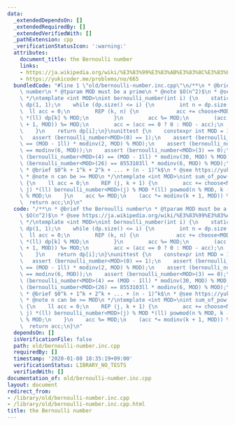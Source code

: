 ```yaml
---
data:
  _extendedDependsOn: []
  _extendedRequiredBy: []
  _extendedVerifiedWith: []
  _pathExtension: cpp
  _verificationStatusIcon: ':warning:'
  attributes:
    document_title: the Bernoulli number
    links:
    - https://ja.wikipedia.org/wiki/%E3%83%99%E3%83%AB%E3%83%8C%E3%83%BC%E3%82%A4%E6%95%B0
    - https://yukicoder.me/problems/no/665
  bundledCode: "#line 1 \"old/bernoulli-number.inc.cpp\"\n/**\n * @brief the Bernoulli\
    \ number\n * @tparam MOD must be a prime\n * @note $O(n^2)$\n * @see https://ja.wikipedia.org/wiki/%E3%83%99%E3%83%AB%E3%83%8C%E3%83%BC%E3%82%A4%E6%95%B0\n\
    \ */\ntemplate <int MOD>\nint bernoulli_number(int i) {\n    static vector<int>\
    \ dp(1, 1);\n    while (dp.size() <= i) {\n        int n = dp.size();\n      \
    \  ll acc = 0;\n        REP (k, n) {\n            acc += choose<MOD>(n + 1, k)\
    \ *(ll) dp[k] % MOD;\n        }\n        acc %= MOD;\n        (acc *= modinv(n\
    \ + 1, MOD)) %= MOD;\n        acc = (acc == 0 ? 0 : MOD - acc);\n        dp.push_back(acc);\n\
    \    }\n    return dp[i];\n}\nunittest {\n    constexpr int MOD = 1e9 + 7;\n \
    \   assert (bernoulli_number<MOD>(0) == 1);\n    assert (bernoulli_number<MOD>(1)\
    \ == (MOD - 1ll) * modinv(2, MOD) % MOD);\n    assert (bernoulli_number<MOD>(2)\
    \ == modinv(6, MOD));\n    assert (bernoulli_number<MOD>(3) == 0);\n    assert\
    \ (bernoulli_number<MOD>(4) == (MOD - 1ll) * modinv(30, MOD) % MOD);\n    assert\
    \ (bernoulli_number<MOD>(26) == 8553103ll * modinv(6, MOD) % MOD);\n}\n\n/**\n\
    \ * @brief $0^k + 1^k + 2^k + ... + (n - 1)^k$\n * @see https://yukicoder.me/problems/no/665\n\
    \ * @note n can be >= MOD\n */\ntemplate <int MOD>\nint sum_of_pow(ll n, int k)\
    \ {\n    ll acc = 0;\n    REP (j, k + 1) {\n        acc += choose<MOD>(k + 1,\
    \ j) *(ll) bernoulli_number<MOD>(j) % MOD *(ll) powmod(n % MOD, k - j + 1, MOD)\
    \ % MOD;\n    }\n    acc %= MOD;\n    (acc *= modinv(k + 1, MOD)) %= MOD;\n  \
    \  return acc;\n}\n"
  code: "/**\n * @brief the Bernoulli number\n * @tparam MOD must be a prime\n * @note\
    \ $O(n^2)$\n * @see https://ja.wikipedia.org/wiki/%E3%83%99%E3%83%AB%E3%83%8C%E3%83%BC%E3%82%A4%E6%95%B0\n\
    \ */\ntemplate <int MOD>\nint bernoulli_number(int i) {\n    static vector<int>\
    \ dp(1, 1);\n    while (dp.size() <= i) {\n        int n = dp.size();\n      \
    \  ll acc = 0;\n        REP (k, n) {\n            acc += choose<MOD>(n + 1, k)\
    \ *(ll) dp[k] % MOD;\n        }\n        acc %= MOD;\n        (acc *= modinv(n\
    \ + 1, MOD)) %= MOD;\n        acc = (acc == 0 ? 0 : MOD - acc);\n        dp.push_back(acc);\n\
    \    }\n    return dp[i];\n}\nunittest {\n    constexpr int MOD = 1e9 + 7;\n \
    \   assert (bernoulli_number<MOD>(0) == 1);\n    assert (bernoulli_number<MOD>(1)\
    \ == (MOD - 1ll) * modinv(2, MOD) % MOD);\n    assert (bernoulli_number<MOD>(2)\
    \ == modinv(6, MOD));\n    assert (bernoulli_number<MOD>(3) == 0);\n    assert\
    \ (bernoulli_number<MOD>(4) == (MOD - 1ll) * modinv(30, MOD) % MOD);\n    assert\
    \ (bernoulli_number<MOD>(26) == 8553103ll * modinv(6, MOD) % MOD);\n}\n\n/**\n\
    \ * @brief $0^k + 1^k + 2^k + ... + (n - 1)^k$\n * @see https://yukicoder.me/problems/no/665\n\
    \ * @note n can be >= MOD\n */\ntemplate <int MOD>\nint sum_of_pow(ll n, int k)\
    \ {\n    ll acc = 0;\n    REP (j, k + 1) {\n        acc += choose<MOD>(k + 1,\
    \ j) *(ll) bernoulli_number<MOD>(j) % MOD *(ll) powmod(n % MOD, k - j + 1, MOD)\
    \ % MOD;\n    }\n    acc %= MOD;\n    (acc *= modinv(k + 1, MOD)) %= MOD;\n  \
    \  return acc;\n}\n"
  dependsOn: []
  isVerificationFile: false
  path: old/bernoulli-number.inc.cpp
  requiredBy: []
  timestamp: '2020-01-08 18:35:19+09:00'
  verificationStatus: LIBRARY_NO_TESTS
  verifiedWith: []
documentation_of: old/bernoulli-number.inc.cpp
layout: document
redirect_from:
- /library/old/bernoulli-number.inc.cpp
- /library/old/bernoulli-number.inc.cpp.html
title: the Bernoulli number
---
```

